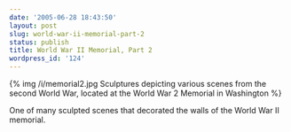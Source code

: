 ```yaml
---
date: '2005-06-28 18:43:50'
layout: post
slug: world-war-ii-memorial-part-2
status: publish
title: World War II Memorial, Part 2
wordpress_id: '124'
---
```


{% img /i/memorial2.jpg Sculptures depicting various scenes from the second World War, located at the World War 2 Memorial in Washington %}


One of many sculpted scenes that decorated the walls of the World War II memorial.
